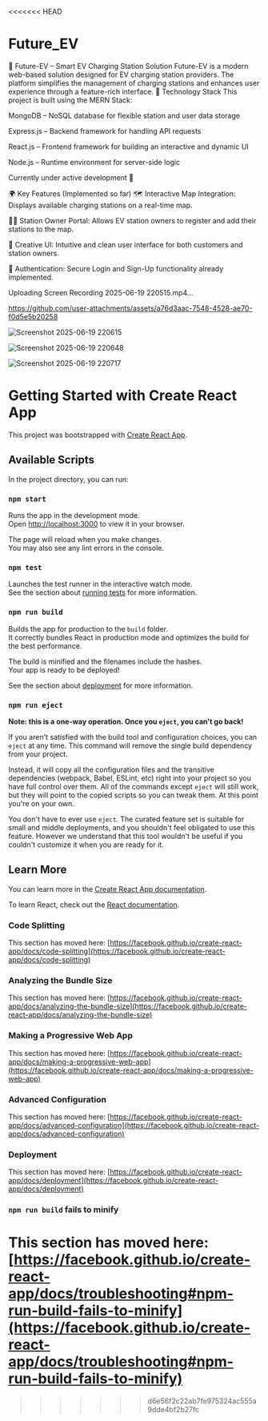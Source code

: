 <<<<<<< HEAD
# Future_EV
🚗 Future-EV – Smart EV Charging Station Solution Future-EV is a modern web-based solution designed for EV charging station providers. The platform simplifies the management of charging stations and enhances user experience through a feature-rich interface.
🔧 Technology Stack
This project is built using the MERN Stack:

MongoDB – NoSQL database for flexible station and user data storage

Express.js – Backend framework for handling API requests

React.js – Frontend framework for building an interactive and dynamic UI

Node.js – Runtime environment for server-side logic

Currently under active development 🚧

🌍 Key Features (Implemented so far)
🗺️ Interactive Map Integration:
Displays available charging stations on a real-time map.

🧑‍💼 Station Owner Portal:
Allows EV station owners to register and add their stations to the map.

🎨 Creative UI:
Intuitive and clean user interface for both customers and station owners.

🔐 Authentication:
Secure Login and Sign-Up functionality already implemented.


Uploading Screen Recording 2025-06-19 220515.mp4…


https://github.com/user-attachments/assets/a76d3aac-7548-4528-ae70-f0d5e5b20258

![Screenshot 2025-06-19 220615](https://github.com/user-attachments/assets/7fe579ed-ed39-4841-8db1-f631f157aaaa)

![Screenshot 2025-06-19 220648](https://github.com/user-attachments/assets/0dabb174-14d5-4fbf-b890-dabe5cf2d478)


![Screenshot 2025-06-19 220717](https://github.com/user-attachments/assets/ea395393-9db6-44fa-8336-152cf5d4d6e7)


# Getting Started with Create React App

This project was bootstrapped with [Create React App](https://github.com/facebook/create-react-app).

## Available Scripts

In the project directory, you can run:

### `npm start`

Runs the app in the development mode.\
Open [http://localhost:3000](http://localhost:3000) to view it in your browser.

The page will reload when you make changes.\
You may also see any lint errors in the console.

### `npm test`

Launches the test runner in the interactive watch mode.\
See the section about [running tests](https://facebook.github.io/create-react-app/docs/running-tests) for more information.

### `npm run build`

Builds the app for production to the `build` folder.\
It correctly bundles React in production mode and optimizes the build for the best performance.

The build is minified and the filenames include the hashes.\
Your app is ready to be deployed!

See the section about [deployment](https://facebook.github.io/create-react-app/docs/deployment) for more information.

### `npm run eject`

**Note: this is a one-way operation. Once you `eject`, you can't go back!**

If you aren't satisfied with the build tool and configuration choices, you can `eject` at any time. This command will remove the single build dependency from your project.

Instead, it will copy all the configuration files and the transitive dependencies (webpack, Babel, ESLint, etc) right into your project so you have full control over them. All of the commands except `eject` will still work, but they will point to the copied scripts so you can tweak them. At this point you're on your own.

You don't have to ever use `eject`. The curated feature set is suitable for small and middle deployments, and you shouldn't feel obligated to use this feature. However we understand that this tool wouldn't be useful if you couldn't customize it when you are ready for it.

## Learn More

You can learn more in the [Create React App documentation](https://facebook.github.io/create-react-app/docs/getting-started).

To learn React, check out the [React documentation](https://reactjs.org/).

### Code Splitting

This section has moved here: [https://facebook.github.io/create-react-app/docs/code-splitting](https://facebook.github.io/create-react-app/docs/code-splitting)

### Analyzing the Bundle Size

This section has moved here: [https://facebook.github.io/create-react-app/docs/analyzing-the-bundle-size](https://facebook.github.io/create-react-app/docs/analyzing-the-bundle-size)

### Making a Progressive Web App

This section has moved here: [https://facebook.github.io/create-react-app/docs/making-a-progressive-web-app](https://facebook.github.io/create-react-app/docs/making-a-progressive-web-app)

### Advanced Configuration

This section has moved here: [https://facebook.github.io/create-react-app/docs/advanced-configuration](https://facebook.github.io/create-react-app/docs/advanced-configuration)

### Deployment

This section has moved here: [https://facebook.github.io/create-react-app/docs/deployment](https://facebook.github.io/create-react-app/docs/deployment)

### `npm run build` fails to minify

This section has moved here: [https://facebook.github.io/create-react-app/docs/troubleshooting#npm-run-build-fails-to-minify](https://facebook.github.io/create-react-app/docs/troubleshooting#npm-run-build-fails-to-minify)
=======
>>>>>>> d6e56f2c22ab7fe975324ac555a9dde4bf2b27fc
